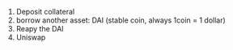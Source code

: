 1. Deposit collateral
2. borrow another asset: DAI (stable coin, always 1coin = 1 dollar)
3. Reapy the DAI
4. Uniswap
